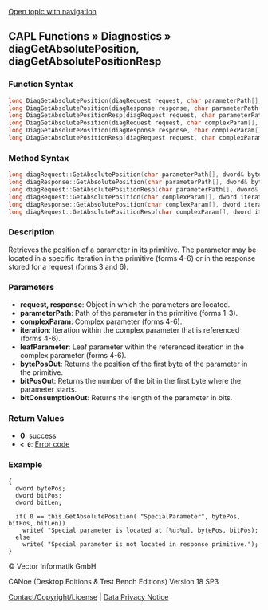 [Open topic with navigation](../../../../../CANoeDEFamily.htm#Topics/CAPLFunctions/Diagnostics/Functions/CAPLfunctionDiagGetAbsolutePositionResp.md)

## CAPL Functions » Diagnostics » diagGetAbsolutePosition, diagGetAbsolutePositionResp

### Function Syntax

```c
long DiagGetAbsolutePosition(diagRequest request, char parameterPath[], dword& bytePosOut, dword& bitPosOut, dword& bitConsumptionOut); // form 1
long DiagGetAbsolutePosition(diagResponse response, char parameterPath[], dword& bytePosOut, dword& bitPosOut, dword& bitConsumptionOut); // form 2
long DiagGetAbsolutePositionResp(diagRequest request, char parameterPath[], dword& bytePosOut, dword& bitPosOut, dword& bitConsumptionOut); // form 3
long DiagGetAbsolutePosition(diagRequest request, char complexParam[], dword iteration, char leafParameter[], dword& bytePosOut, dword& bitPosOut, dword& bitConsumptionOut); // form 4
long DiagGetAbsolutePosition(diagResponse response, char complexParam[], dword iteration, char leafParameter[], dword& bytePosOut, dword& bitPosOut, dword& bitConsumptionOut); // form 5
long DiagGetAbsolutePositionResp(diagRequest request, char complexParam[], dword iteration, char leafParameter[], dword& bytePosOut, dword& bitPosOut, dword& bitConsumptionOut); // form 6
```

### Method Syntax

```c
long diagRequest::GetAbsolutePosition(char parameterPath[], dword& bytePosOut, dword& bitPosOut, dword& bitConsumptionOut); // form 1
long diagResponse::GetAbsolutePosition(char parameterPath[], dword& bytePosOut, dword& bitPosOut, dword& bitConsumptionOut); // form 2
long diagRequest::GetAbsolutePositionResp(char parameterPath[], dword& bytePosOut, dword& bitPosOut, dword& bitConsumptionOut); // form 3
long diagRequest::GetAbsolutePosition(char complexParam[], dword iteration, char leafParameter[], dword& bytePosOut, dword& bitPosOut, dword& bitConsumptionOut); // form 4
long diagResponse::GetAbsolutePosition(char complexParam[], dword iteration, char leafParameter[], dword& bytePosOut, dword& bitPosOut, dword& bitConsumptionOut); // form 5
long diagRequest::GetAbsolutePositionResp(char complexParam[], dword iteration, char leafParameter[], dword& bytePosOut, dword& bitPosOut, dword& bitConsumptionOut); // form 6
```

### Description

Retrieves the position of a parameter in its primitive. The parameter may be located in a specific iteration in the primitive (forms 4-6) or in the response stored for a request (forms 3 and 6).

### Parameters

- **request, response**: Object in which the parameters are located.
- **parameterPath**: Path of the parameter in the primitive (forms 1-3).
- **complexParam**: Complex parameter (forms 4-6).
- **iteration**: Iteration within the complex parameter that is referenced (forms 4-6).
- **leafParameter**: Leaf parameter within the referenced iteration in the complex parameter (forms 4-6).
- **bytePosOut**: Returns the position of the first byte of the parameter in the primitive.
- **bitPosOut**: Returns the number of the bit in the first byte where the parameter starts.
- **bitConsumptionOut**: Returns the length of the parameter in bits.

### Return Values

- **0**: success
- **`< 0`**: [Error code](../CAPLfunctionsDiagnosticsErrorCode.md)

### Example

```plaintext
{
  dword bytePos;
  dword bitPos;
  dword bitLen;

  if( 0 == this.GetAbsolutePosition( "SpecialParameter", bytePos, bitPos, bitLen))
    write( "Special parameter is located at [%u:%u], bytePos, bitPos);
  else
    write( "Special parameter is not located in response primitive.");
}
```

© Vector Informatik GmbH

CANoe (Desktop Editions & Test Bench Editions) Version 18 SP3

[Contact/Copyright/License](../../../Shared/ContactCopyrightLicense.md) | [Data Privacy Notice](https://www.vector.com/int/en/company/get-info/privacy-policy/)